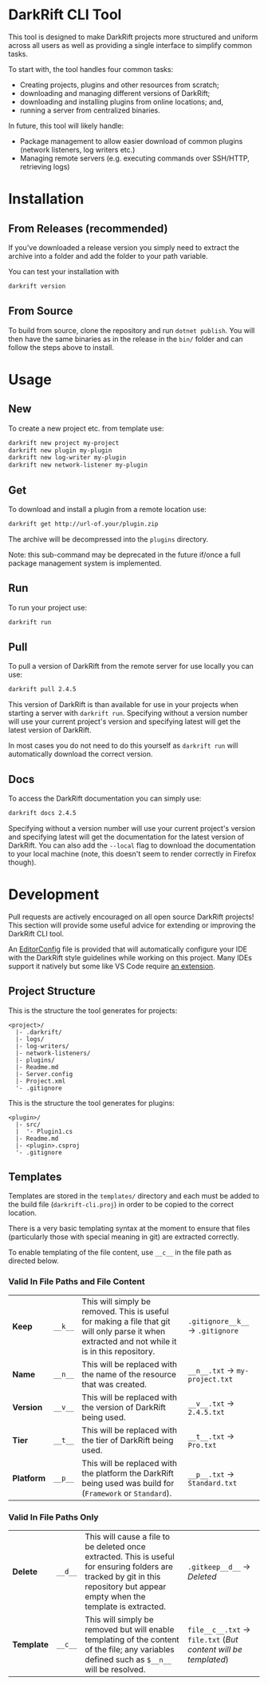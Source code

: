 # DarkRift CLI Tool
This tool is designed to make DarkRift projects more structured and uniform across all users as well as providing a single interface to simplify common tasks.

To start with, the tool handles four common tasks:
- Creating projects, plugins and other resources from scratch;
- downloading and managing different versions of DarkRift;
- downloading and installing plugins from online locations; and,
- running a server from centralized binaries.

In future, this tool will likely handle:
- Package management to allow easier download of common plugins (network listeners, log writers etc.)
- Managing remote servers (e.g. executing commands over SSH/HTTP, retrieving logs)

# Installation
## From Releases (recommended)
If you've downloaded a release version you simply need to extract the archive into a folder and add the folder to your path variable.

You can test your installation with
```bash
darkrift version
```

## From Source
To build from source, clone the repository and run `dotnet publish`. You will then have the same binaries as in the release in the `bin/` folder and can follow the steps above to install.

# Usage
## New
To create a new project etc. from template use:
```bash
darkrift new project my-project
darkrift new plugin my-plugin
darkrift new log-writer my-plugin
darkrift new network-listener my-plugin
```

## Get
To download and install a plugin from a remote location use:
```bash
darkrift get http://url-of.your/plugin.zip
```
The archive will be decompressed into the `plugins` directory.

Note: this sub-command may be deprecated in the future if/once a  full package management system is implemented.

## Run
To run your project use:
```bash
darkrift run
```

## Pull
To pull a version of DarkRift from the remote server for use locally you can use:
```bash
darkrift pull 2.4.5
```
This version of DarkRift is than available for use in your projects when starting a server with `darkrift run`. Specifying without a version number will use your current project's version and specifying latest will get the latest version of DarkRift.

In most cases you do not need to do this yourself as `darkrift run` will automatically download the correct version.

## Docs
To access the DarkRift documentation you can simply use:
```bash
darkrift docs 2.4.5
```
Specifying without a version number will use your current project's version and specifying latest will get the documentation for the latest version of DarkRift. You can also add the `--local` flag to download the documentation to your local machine (note, this doesn't seem to render correctly in Firefox though).

# Development
Pull requests are actively encouraged on all open source DarkRift projects! This section will provide some useful advice for extending or improving the DarkRift CLI tool.

An [EditorConfig](https://editorconfig.org/) file is provided that will automatically configure your IDE with the DarkRift style guidelines while working on this project. Many IDEs support it natively but some like VS Code require [an extension](https://marketplace.visualstudio.com/items?itemName=EditorConfig.EditorConfig).

## Project Structure
This is the structure the tool generates for projects:
```
<project>/
  |- .darkrift/
  |- logs/
  |- log-writers/
  |- network-listeners/
  |- plugins/
  |- Readme.md
  |- Server.config
  |- Project.xml
  '- .gitignore
```

This is the structure the tool generates for plugins:
```
<plugin>/
  |- src/
  |  '- Plugin1.cs
  |- Readme.md
  |- <plugin>.csproj
  '- .gitignore
```

## Templates
Templates are stored in the `templates/` directory and each must be added to the build file (`darkrift-cli.proj`) in order to be copied to the correct location.

There is a very basic templating syntax at the moment to ensure that files (particularly those with special meaning in git) are extracted correctly.

To enable templating of the file content, use `__c__` in the file path as directed below.

### Valid In File Paths and File Content
| | | | |
|-|-|-|-|
| **Keep** | `__k__` | This will simply be removed. This is useful for making a file that git will only parse it when extracted and not while it is in this repository. | `.gitignore__k__` -> `.gitignore` |
| **Name** | `__n__` | This will be replaced with the name of the resource that was created. | `__n__.txt` -> `my-project.txt` |
| **Version** | `__v__` | This will be replaced with the version of DarkRift being used. | `__v__.txt` -> `2.4.5.txt` |
| **Tier** | `__t__` | This will be replaced with the tier of DarkRift being used. | `__t__.txt` -> `Pro.txt` |
| **Platform** | `__p__` | This will be replaced with the platform the DarkRift being used was build for (`Framework` or `Standard`). | `__p__.txt` -> `Standard.txt` |

### Valid In File Paths Only
| | | | |
|-|-|-|-|
| **Delete** | `__d__` | This will cause a file to be deleted once extracted. This is useful for ensuring folders are tracked by git in this repository but appear empty when the template is extracted. | `.gitkeep__d__` -> *Deleted* |
| **Template** | `__c__` | This will simply be removed but will enable templating of the content of the file; any variables defined such as `$__n__` will be resolved. | `file__c__.txt` -> `file.txt` (*But content will be templated*) |
